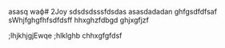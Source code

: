 asasq  waф# 2Joy
sdsdsdsssfdsdas
asasdadadan
ghfgsdfdfsaf
sWhjfghgfhfsdfdsff
hhxghzfdbgd
ghjxgfjzf

;lhjkhjgjEwqe
;hlklghb
chhxgfgfdsf

